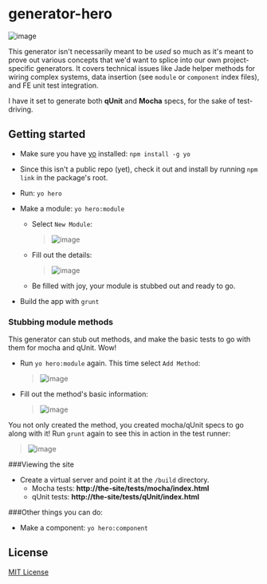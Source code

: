 # generator-hero

![image](https://www.codeship.io/projects/9c78edd0-f24c-0130-0c28-3e8161d0e463/status)


This generator isn't necessarily meant to be *used* so much as it's meant to prove out various concepts that we'd want to splice into our own project-specific generators. It covers technical issues like Jade helper methods for wiring complex systems, data insertion (see `module` or `component` index files), and FE unit test integration.

I have it set to generate both **qUnit** and **Mocha** specs, for the sake of test-driving.

## Getting started
- Make sure you have [yo](https://github.com/yeoman/yo) installed:
    `npm install -g yo`
- Since this isn't a public repo (yet), check it out and install by running `npm link` in the package's root.
- Run: `yo hero`
- Make a module: `yo hero:module`
	- Select `New Module`:

		> ![image](http://d.pr/i/HM6i.jpg)

	- Fill out the details:

		> ![image](http://d.pr/i/pKjc.jpg)

	- Be filled with joy, your module is stubbed out and ready to go.

- Build the app with `grunt`

### Stubbing module methods

This generator can stub out methods, and make the basic tests to go with them for mocha and qUnit. Wow!

- Run `yo hero:module` again. This time select `Add Method`:

	> ![image](http://d.pr/i/HtZY.jpg)

- Fill out the method's basic information:

	> ![image](http://d.pr/i/bblp.jpg)

You not only created the method, you created mocha/qUnit specs to go along with it! Run `grunt` again to see this in action in the test runner:

> ![image](http://d.pr/i/kp9V.jpg)

###Viewing the site

- Create a virtual server and point it at the `/build` directory.
	- Mocha tests: **http://the-site/tests/mocha/index.html**
	- qUnit tests: **http://the-site/tests/qUnit/index.html**


###Other things you can do:

- Make a component: `yo hero:component`


## License
[MIT License](http://en.wikipedia.org/wiki/MIT_License)
